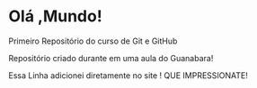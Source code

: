 # Olá ,Mundo!
 Primeiro Repositório do curso de Git e GitHub

Repositório criado durante em uma aula do Guanabara!

Essa Linha adicionei  diretamente  no site ! QUE IMPRESSIONATE!
